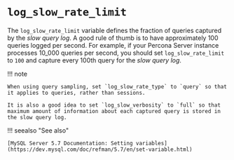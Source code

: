 # `log_slow_rate_limit`

The `log_slow_rate_limit` variable defines the fraction of queries captured by
the *slow query log*.  A good rule of thumb is to have approximately 100 queries
logged per second.  For example, if your Percona Server instance processes
10_000 queries per second, you should set `log_slow_rate_limit` to `100` and
capture every 100th query for the *slow query log*.

!!! note

    When using query sampling, set `log_slow_rate_type` to `query` so that it applies to queries, rather than sessions.

    It is also a good idea to set `log_slow_verbosity` to `full` so that maximum amount of information about each captured query is stored in the slow query log.

!!! seealso "See also"

    [MySQL Server 5.7 Documentation: Setting variables](https://dev.mysql.com/doc/refman/5.7/en/set-variable.html)
